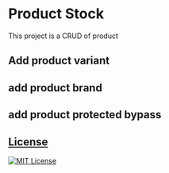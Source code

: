 # Product Stock

This project is a CRUD of product

## Add product variant
## add product brand
## add product protected bypass

## [License](#license)

[![MIT License](https://img.shields.io/badge/License-MIT-green.svg)](https://choosealicense.com/licenses/mit/)
